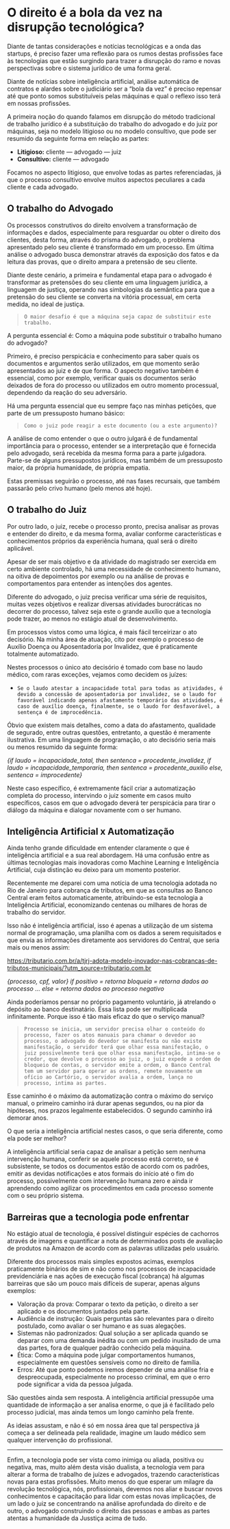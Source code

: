 # O direito é a bola da vez na disrupção tecnológica?

Diante de tantas considerações e notícias tecnológicas e a onda das startups, é preciso fazer uma reflexão para os rumos destas profissões face às tecnologias que estão surgindo para trazer a disrupção do ramo e novas perspectivas sobre o sistema jurídico de uma forma geral.

Diante de notícias sobre inteligência artificial, análise automática de contratos e alardes sobre o judiciário ser a “bola da vez” é preciso repensar até que ponto somos substituíveis pelas máquinas e qual o reflexo isso terá em nossas profissões.

A primeira noção do quando falamos em disrupção do método tradicional de trabalho jurídico é a substituição do trabalho do advogado e do juiz por máquinas, seja no modelo litigioso ou no modelo consultivo, que pode ser resumido da seguinte forma em relação as partes:

* **Litigioso:** cliente — advogado — juiz
* **Consultivo:** cliente — advogado

Focamos no aspecto litigioso, que envolve todas as partes referenciadas, já que o processo consultivo envolve muitos aspectos peculiares a cada cliente e cada advogado.

## O trabalho do Advogado 

Os processos construtivos do direito envolvem a transformação de informações e dados, especialmente para resguardar ou obter o direito dos clientes, desta forma, através do prisma do advogado, o problema apresentado pelo seu cliente é transformado em um processo. Em última análise o advogado busca demonstrar através da exposição dos fatos e da leitura das provas, que o direito ampara a pretensão de seu cliente.

Diante deste cenário, a primeira e fundamental etapa para o advogado é transformar as pretensões do seu cliente em uma linguagem jurídica, a linguagem de justiça, operando nas simbologias da semântica para que a pretensão do seu cliente se converta na vitória processual, em certa medida, no ideal de justiça.

>     O maior desafio é que a máquina seja capaz de substituir este trabalho.

A pergunta essencial é: Como a máquina pode substituir o trabalho humano do advogado?

Primeiro, é preciso perspicácia e conhecimento para saber quais os documentos e argumentos serão utilizados, em que momento serão apresentados ao juiz e de que forma. O aspecto negativo também é essencial, como por exemplo, verificar quais os documentos serão deixados de fora do processo ou utilizados em outro momento processual, dependendo da reação do seu adversário.

Há uma pergunta essencial que eu sempre faço nas minhas petições, que parte de um pressuposto humano básico:

>     Como o juiz pode reagir a este documento (ou a este argumento)?

A análise de como entender o que o outro julgará é de fundamental importância para o processo, entender se a interpretação que é fornecida pelo advogado, será recebida da mesma forma para a parte julgadora. Parte-se de alguns pressupostos jurídicos, mas também de um pressuposto maior, da própria humanidade, de própria empatia.

Estas premissas seguirão o processo, até nas fases recursais, que também passarão pelo crivo humano (pelo menos até hoje).

## O trabalho do Juiz

Por outro lado, o juiz, recebe o processo pronto, precisa analisar as provas e entender do direito, e da mesma forma, avaliar conforme características e conhecimentos próprios da experiência humana, qual será o direito aplicável.

Apesar de ser mais objetivo e da atividade do magistrado ser exercida em certo ambiente controlado, há uma necessidade de conhecimento humano, na oitiva de depoimentos por exemplo ou na análise de provas e comportamentos para entender as intenções dos agentes.

Diferente do advogado, o juiz precisa verificar uma série de requisitos, muitas vezes objetivos e realizar diversas atividades burocráticas no decorrer do processo, talvez seja este o grande auxílio que a tecnologia pode trazer, ao menos no estágio atual de desenvolvimento.

Em processos vistos como uma lógica, é mais fácil terceirizar o ato decisório. Na minha área de atuação, cito por exemplo o processo de Auxílio Doença ou Aposentadoria por Invalidez, que é praticamente totalmente automatizado.

Nestes processos o único ato decisório é tomado com base no laudo médico, com raras exceções, vejamos como decidem os juízes:

*     Se o laudo atestar a incapacidade total para todas as atividades, é devido a concessão de aposentadoria por invalidez, se o laudo for favorável indicando apenas afastamento temporário das atividades, é caso de auxílio doença, finalmente, se o laudo for desfavorável, a sentença é de improcedência.


Óbvio que existem mais detalhes, como a data do afastamento, qualidade de segurado, entre outras questões, entretanto, a questão é meramente ilustrativa. Em uma linguagem de programação, o ato decisório seria mais ou menos resumido da seguinte forma:

_{if laudo = incapacidade_total, then sentenca = procedente_invalidez, if laudo = incapacidade_temporaria, then sentenca = procedente_auxilio else, sentenca = improcedente}_

Neste caso específico, é extremamente fácil criar a automatização completa do processo, intervindo o juiz somente em casos muito específicos, casos em que o advogado deverá ter perspicácia para tirar o diálogo da máquina e dialogar novamente com o ser humano.

## Inteligência Artificial x Automatização

Ainda tenho grande dificuldade em entender claramente o que é inteligência artificial e a sua real abordagem. Há uma confusão entre as últimas tecnologias mais inovadoras como Machine Learning e Inteligência Artificial, cuja distinção eu deixo para um momento posterior.

Recentemente me deparei com uma notícia de uma tecnologia adotada no Rio de Janeiro para cobrança de tributos, em que as consultas ao Banco Central eram feitos automaticamente, atribuindo-se esta tecnologia a Inteligência Artificial, economizando centenas ou milhares de horas de trabalho do servidor.

Isso não é inteligência artificial, isso é apenas a utilização de um sistema normal de programação, uma planilha com os dados a serem requisitados e que envia as informações diretamente aos servidores do Central, que seria mais ou menos assim:

https://tributario.com.br/a/tjrj-adota-modelo-inovador-nas-cobrancas-de-tributos-municipais/?utm_source=tributario.com.br

*{processo, cpf, valor} if positivo = retorna bloqueia = retorna dados ao processo … else = retorna dados ao processo negativo*

Ainda poderíamos pensar no próprio pagamento voluntário, já atrelando o depósito ao banco destinatário. Essa lista pode ser multiplicada infinitamente. Porque isso é tão mais eficaz do que o serviço manual?

>     Processo se inicia, um servidor precisa olhar o conteúdo do processo, fazer os atos manuais para chamar o devedor ao processo, o advogado do devedor se manifesta ou não existe manifestação, o servidor terá que olhar essa manifestação, o juiz possivelmente terá que olhar essa manifestação, intima-se o credor, que devolve o processo ao juiz, o juiz expede a ordem de bloqueio de contas, o servidor emite a ordem, o Banco Central tem um servidor para operar as ordens, remete novamente um ofício ao Cartório, o servidor avalia a ordem, lança no processo, intima as partes.

Esse caminho é o máximo da automatização contra o máximo do serviço manual, o primeiro caminho irá durar apenas segundos, ou na pior da hipóteses, nos prazos legalmente estabelecidos. O segundo caminho irá demorar anos.

O que seria a inteligência artificial nestes casos, o que seria diferente, como ela pode ser melhor?

A inteligência artificial seria capaz de analisar a petição sem nenhuma intervenção humana, conferir se aquele processo está correto, se é subsistente, se todos os documentos estão de acordo com os padrões, emitir as devidas notificações e atos formais do início até o fim do processo, possivelmente com intervenção humana zero e ainda ir aprendendo como agilizar os procedimentos em cada processo somente com o seu próprio sistema.

## Barreiras que a tecnologia pode enfrentar

No estágio atual de tecnologia, é possível distinguir espécies de cachorros através de imagens e quantificar a nota de determinados posts de avaliação de produtos na Amazon de acordo com as palavras utilizadas pelo usuário.

Diferente dos processos mais simples expostos acimas, exemplos praticamente binários de sim e não como nos processos de incapacidade previdenciária e nas ações de execução fiscal (cobrança) há algumas barreiras que são um pouco mais difíceis de superar, apenas alguns exemplos:

* Valoração da prova: Comparar o texto da petição, o direito a ser aplicado e os documentos juntados pela parte.
* Audiência de instrução: Quais perguntas são relevantes para o direito postulado, como avaliar o ser humano e as suas alegações.
* Sistemas não padronizados: Qual solução a ser aplicada quando se deparar com uma demanda inédita ou com um pedido inusitado de uma das partes, fora de qualquer padrão conhecido pela máquina.
* Ética: Como a máquina pode julgar comportamentos humanos, especialmente em questões sensíveis como no direito de família.
* Erros: Até que ponto podemos iremos depender de uma análise fria e despreocupada, especialmente no processo criminal, em que o erro pode significar a vida da pessoa julgada.

São questões ainda sem resposta. A inteligência artificial pressupõe uma quantidade de informação a ser analisa enorme, o que já é facilitado pelo processo judicial, mas ainda temos um longo caminho pela frente.

As ideias assustam, e não é só em nossa área que tal perspectiva já começa a ser delineada pela realidade, imagine um laudo médico sem qualquer intervenção do profissional.

---

Enfim, a tecnologia pode ser vista como inimiga ou aliada, positiva ou negativa, mas, muito além desta visão dualista, a tecnologia vem para alterar a forma de trabalho de juízes e advogados, trazendo características novas para estas profissões. Muito menos do que esperar um milagre da revolução tecnológica, nós, profissionais, devemos nos aliar e buscar novos conhecimentos e capacitação para lidar com estas novas implicações, de um lado o juiz se concentrando na análise aprofundada do direito e de outro, o advogado construindo o direito das pessoas e ambas as partes atentas a humanidade da Jusstiça acima de tudo.